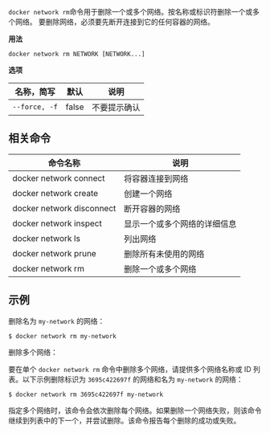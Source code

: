 `docker network rm`命令用于删除一个或多个网络。按名称或标识符删除一个或多个网络。 要删除网络，必须要先断开连接到它的任何容器的网络。

**用法**

```shell
docker network rm NETWORK [NETWORK...]
```

**选项**

| 名称，简写    | 默认  | 说明         |
| ------------- | ----- | ------------ |
| `--force, -f` | false | 不要提示确认 |

## 相关命令

| 命令名称                  | 说明                         |
| ------------------------- | ---------------------------- |
| docker network connect    | 将容器连接到网络             |
| docker network create     | 创建一个网络                 |
| docker network disconnect | 断开容器的网络               |
| docker network inspect    | 显示一个或多个网络的详细信息 |
| docker network ls         | 列出网络                     |
| docker network prune      | 删除所有未使用的网络         |
| docker network rm         | 删除一个或多个网络           |

## 示例

删除名为 `my-network` 的网络：

```shell
$ docker network rm my-network
```

删除多个网络：

要在单个 `docker network rm` 命令中删除多个网络，请提供多个网络名称或 ID 列表。以下示例删除标识为 `3695c422697f` 的网络和名为 `my-network` 的网络：

```shell
$ docker network rm 3695c422697f my-network
```

指定多个网络时，该命令会依次删除每个网络。如果删除一个网络失败，则该命令继续到列表中的下一个，并尝试删除。该命令报告每个删除的成功或失败。

